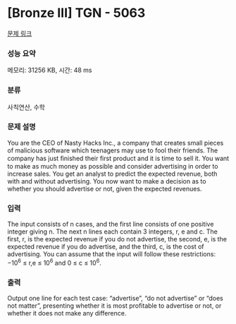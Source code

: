 # [Bronze III] TGN - 5063 

[문제 링크](https://www.acmicpc.net/problem/5063) 

### 성능 요약

메모리: 31256 KB, 시간: 48 ms

### 분류

사칙연산, 수학

### 문제 설명

<p>You are the CEO of Nasty Hacks Inc., a company that creates small pieces of malicious software which teenagers may use to fool their friends. The company has just ﬁnished their first product and it is time to sell it. You want to make as much money as possible and consider advertising in order to increase sales. You get an analyst to predict the expected revenue, both with and without advertising. You now want to make a decision as to whether you should advertise or not, given the expected revenues.</p>

### 입력 

 <p>The input consists of n cases, and the first line consists of one positive integer giving n. The next n lines each contain 3 integers, r, e and c. The first, r, is the expected revenue if you do not advertise, the second, e, is the expected revenue if you do advertise, and the third, c, is the cost of advertising. You can assume that the input will follow these restrictions: −10<sup>6</sup> ≤ r,e ≤ 10<sup>6</sup> and 0 ≤ c ≤ 10<sup>6</sup>.</p>

### 출력 

 <p>Output one line for each test case: “advertise”, “do not advertise” or “does not matter”, presenting whether it is most profitable to advertise or not, or whether it does not make any difference.</p>


